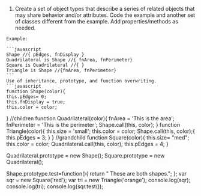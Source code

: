   1. Create a set of object types that describe a series of related objects that may share behavior and/or attributes. Code the example and another set of classes different from                         the example. Add properties/methods as needed.  

    Example: 
    
    ```javascript
    Shape //{ pEdges, fnDisplay } 
    Quadrilateral is Shape //{ fnArea, fnPerimeter}  
    Square is Quadrilateral //{ } 
    Triangle is Shape //{fnArea, fnPerimeter} 
    ```
    Use of inheritance, prototype, and function overwriting. 
    ```javascript
    function Shape(color){
	this.pEdges= 0;
	this.fnDisplay = true;
	this.color = color;
}
//children
function Quadrilateral(color){
	fnArea = 'This is the area';
	fnPerimeter = 'This is the perimeter';
	Shape.call(this, color);
}
function Triangle(color){
	this.size = 'small';
	this.color = color;
	Shape.call(this, color);{
	this.pEdges = 3;
	}
}
//grandchild
function Square(color){
	this.size= "med";
	this.color = color;
	Quadrilateral.call(this, color);
	this.pEdges = 4;
}


Quadrilateral.prototype = new Shape();
Square.prototype = new Quadrilateral();

Shape.prototype.test=function(){
	return " These are both shapes.";
};
var sqr = new Square('red');
var tri = new Triangle('orange');
console.log(sqr);
console.log(tri);
console.log(sqr.test());
```

